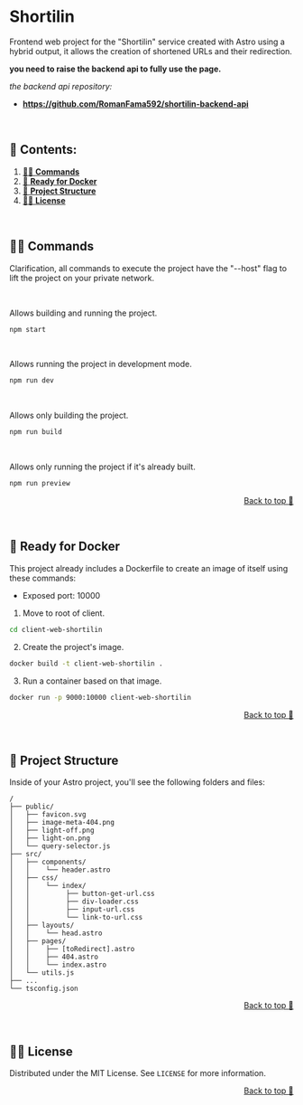 # Shortilin

Frontend web project for the "Shortilin" service created with Astro using a hybrid output, it allows the creation of shortened URLs and their redirection.

__you need to raise the backend api to fully use the page.__

_the backend api repository:_
- **https://github.com/RomanFama592/shortilin-backend-api**

<br>


## 📑 Contents:

1. [👩‍💻 **Commands**](#👩‍💻-commands)
2. [🐳 **Ready for Docker**](#🐳-ready-for-docker)
3. [🚀 **Project Structure**](#🚀-project-structure)
4. [👨‍⚖️ **License**](#👨‍⚖️-license)


<br>

## 👩‍💻 Commands

Clarification, all commands to execute the project have the "--host" flag to lift the project on your private network.

<br>

Allows building and running the project.
```sh
npm start
```

<br>

Allows running the project in development mode.
```sh
npm run dev
```

<br>

Allows only building the project.
```sh
npm run build
```

<br>

Allows only running the project if it's already built.
```sh
npm run preview
```

<p align="right"><a href="#top">Back to top 🔼</a></p>
<br>

## 🐳 Ready for Docker

This project already includes a Dockerfile to create an image of itself using these commands:

- Exposed port: 10000

1. Move to root of client.

```sh
cd client-web-shortilin
```

2. Create the project's image.

```sh
docker build -t client-web-shortilin .
```

3. Run a container based on that image.

```sh
docker run -p 9000:10000 client-web-shortilin
```

<p align="right"><a href="#top">Back to top 🔼</a></p>
<br>

## 🚀 Project Structure

Inside of your Astro project, you'll see the following folders and files:

```
/
├── public/
│   ├── favicon.svg
│   ├── image-meta-404.png
│   ├── light-off.png
│   ├── light-on.png
│   └── query-selector.js
├── src/
│   ├── components/
│   │    └── header.astro
│   ├── css/
│   │    └── index/
│   │         ├── button-get-url.css
│   │         ├── div-loader.css
│   │         ├── input-url.css
│   │         └── link-to-url.css
│   ├── layouts/
│   │    └── head.astro
│   ├── pages/
│   │    ├── [toRedirect].astro
│   │    ├── 404.astro
│   │    └── index.astro
│   └── utils.js
├── ...
└── tsconfig.json
```

<p align="right"><a href="#top">Back to top 🔼</a></p>
<br>

## 👨‍⚖️ License

Distributed under the MIT License. See `LICENSE` for more information.

<p align="right"><a href="#top">Back to top 🔼</a></p>